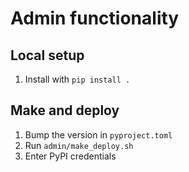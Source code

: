 # Admin functionality

## Local setup

1. Install with `pip install .`

## Make and deploy

1. Bump the version in `pyproject.toml`
1. Run `admin/make_deploy.sh`
1. Enter PyPI credentials
